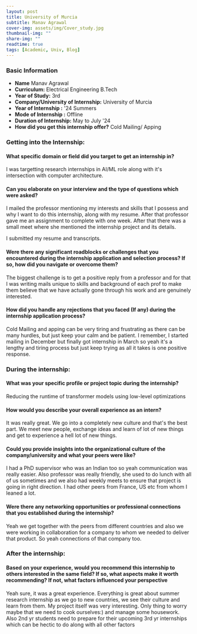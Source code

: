 ```yaml
---
layout: post
title: University of Murcia 
subtitle: Manav Agrawal 
cover-img: assets/img/Cover_study.jpg
thumbnail-img: ""
share-img: ""
readtime: true
tags: [Academic, Univ, Blog]
---
```

### Basic Information

- **Name** Manav Agrawal  
- **Curriculum:** Electrical Engineering B.Tech
- **Year of Study:** 3rd
- **Company/University of Internship:** University of Murcia 
- **Year of Internship :** '24 Summers
- **Mode of Internship :** Offline
- **Duration of Internship:** May to July '24
- **How did you get this internship offer?** Cold Mailing/ Apping

### Getting into the Internship:

#### What specific domain or field did you target to get an internship in?
I was targetting research internships in AI/ML role along with it's intersection with computer architecture.

#### Can you elaborate on your interview and the type of questions which were asked?
I mailed the professor mentioning my interests and skills that I possess and why I want to do this internship, along with my resume. After that professor gave me an assignment to complete with one week.
After that there was a small meet where she mentioned the internship project and its details.

I submitted my resume and transcripts.

#### Were there any significant roadblocks or challenges that you encountered during the internship application and selection process? If so, how did you navigate or overcome them?
The biggest challenge is to get a positive reply from a professor and for that I was writing mails unique to skills and background of each prof to make them believe that we have actually gone through his work and are genuinely interested.

#### How did you handle any rejections that you faced (If any) during the internship application process?
Cold Mailing and apping can be very tiring and frustrating as there can be many hurdles, but just keep your calm and be patient. I remember, I started mailing in December but finally got internship in March so yeah it's a lengthy and tiring process but just keep trying as all it takes is one positive response.

### During the internship:
#### What was your specific profile or project topic during the internship?
Reducing the runtime of transformer models using low-level optimizations

#### How would you describe your overall experience as an intern?
It was really great. We go into a completely new culture and that's the best part. We meet new people, exchange ideas and learn of lot of new things and get to experience a hell lot of new things.

#### Could you provide insights into the organizational culture of the company/university and what your peers were like?
I had a PhD supervisor who was an Indian too so yeah communication was really easier. Also professor was really friendly, she used to do lunch with all of us sometimes and we also had weekly meets to ensure that project is going in right direction. I had other peers from France, US etc from whom I leaned a lot.

#### Were there any networking opportunities or professional connections that you established during the internship?
Yeah we get together with the peers from different countries and also we were working in collaboration for a company to whom we needed to deliver that product. So yeah connections of that company too.

### After the internship:

#### Based on your experience, would you recommend this internship to others interested in the same field? If so, what aspects make it worth recommending? If not, what factors influenced your perspective
Yeah sure, it was a great experience. Everything is great about summer research internship as we go to new countries, we see their culture and learn from them. My project itself was very interesting. Only thing to worry maybe that we need to cook ourselves:) and manage some housework. Also 2nd yr students need to prepare for their upcoming 3rd yr internships which can be hectic to do along with all other factors 